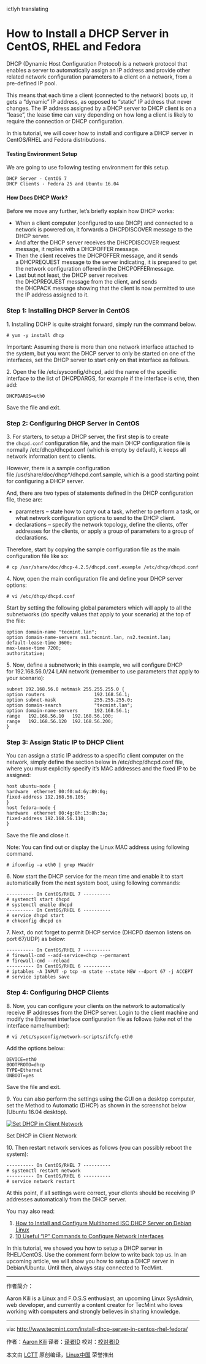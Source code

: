 ictlyh translating

How to Install a DHCP Server in CentOS, RHEL and Fedora
============================================================


DHCP (Dynamic Host Configuration Protocol) is a network protocol that enables a server to automatically assign an IP address and provide other related network configuration parameters to a client on a network, from a pre-defined IP pool.

This means that each time a client (connected to the network) boots up, it gets a “dynamic” IP address, as opposed to “static” IP address that never changes. The IP address assigned by a DHCP server to DHCP client is on a “lease”, the lease time can vary depending on how long a client is likely to require the connection or DHCP configuration.

In this tutorial, we will cover how to install and configure a DHCP server in CentOS/RHEL and Fedora distributions.

#### Testing Environment Setup

We are going to use following testing environment for this setup.

```
DHCP Server - CentOS 7 
DHCP Clients - Fedora 25 and Ubuntu 16.04
```

#### How Does DHCP Work?

Before we move any further, let’s briefly explain how DHCP works:

*   When a client computer (configured to use DHCP) and connected to a network is powered on, it forwards a DHCPDISCOVER message to the DHCP server.
*   And after the DHCP server receives the DHCPDISCOVER request message, it replies with a DHCPOFFER message.
*   Then the client receives the DHCPOFFER message, and it sends a DHCPREQUEST message to the server indicating, it is prepared to get the network configuration offered in the DHCPOFFERmessage.
*   Last but not least, the DHCP server receives the DHCPREQUEST message from the client, and sends the DHCPACK message showing that the client is now permitted to use the IP address assigned to it.

### Step 1: Installing DHCP Server in CentOS

1. Installing DCHP is quite straight forward, simply run the command below.

```
# yum -y install dhcp
```

Important: Assuming there is more than one network interface attached to the system, but you want the DHCP server to only be started on one of the interfaces, set the DHCP server to start only on that interface as follows.

2. Open the file /etc/sysconfig/dhcpd, add the name of the specific interface to the list of DHCPDARGS, for example if the interface is `eth0`, then add:

```
DHCPDARGS=eth0
```

Save the file and exit.

### Step 2: Configuring DHCP Server in CentOS

3. For starters, to setup a DHCP server, the first step is to create the `dhcpd.conf` configuration file, and the main DHCP configuration file is normally /etc/dhcp/dhcpd.conf (which is empty by default), it keeps all network information sent to clients.

However, there is a sample configuration file /usr/share/doc/dhcp*/dhcpd.conf.sample, which is a good starting point for configuring a DHCP server.

And, there are two types of statements defined in the DHCP configuration file, these are:

*   parameters – state how to carry out a task, whether to perform a task, or what network configuration options to send to the DHCP client.
*   declarations – specify the network topology, define the clients, offer addresses for the clients, or apply a group of parameters to a group of declarations.

Therefore, start by copying the sample configuration file as the main configuration file like so:

```
# cp /usr/share/doc/dhcp-4.2.5/dhcpd.conf.example /etc/dhcp/dhcpd.conf 
```

4. Now, open the main configuration file and define your DHCP server options:

```
# vi /etc/dhcp/dhcpd.conf 
```

Start by setting the following global parameters which will apply to all the subnetworks (do specify values that apply to your scenario) at the top of the file:

```
option domain-name "tecmint.lan";
option domain-name-servers ns1.tecmint.lan, ns2.tecmint.lan;
default-lease-time 3600; 
max-lease-time 7200;
authoritative;
```

5. Now, define a subnetwork; in this example, we will configure DHCP for 192.168.56.0/24 LAN network (remember to use parameters that apply to your scenario):

```
subnet 192.168.56.0 netmask 255.255.255.0 {
option routers                  192.168.56.1;
option subnet-mask              255.255.255.0;
option domain-search            "tecmint.lan";
option domain-name-servers      192.168.56.1;
range   192.168.56.10   192.168.56.100;
range   192.168.56.120  192.168.56.200;
}
```

### Step 3: Assign Static IP to DHCP Client

You can assign a static IP address to a specific client computer on the network, simply define the section below in /etc/dhcp/dhcpd.conf file, where you must explicitly specify it’s MAC addresses and the fixed IP to be assigned:

```
host ubuntu-node {
hardware  ethernet 00:f0:m4:6y:89:0g;
fixed-address 192.168.56.105;
}
host fedora-node {
hardware  ethernet 00:4g:8h:13:8h:3a;
fixed-address 192.168.56.110;
}
```

Save the file and close it.

Note: You can find out or display the Linux MAC address using following command.

```
# ifconfig -a eth0 | grep HWaddr
```

6. Now start the DHCP service for the mean time and enable it to start automatically from the next system boot, using following commands:

```
---------- On CentOS/RHEL 7 ---------- 
# systemctl start dhcpd
# systemctl enable dhcpd
---------- On CentOS/RHEL 6 ----------
# service dhcpd start
# chkconfig dhcpd on
```

7. Next, do not forget to permit DHCP service (DHCPD daemon listens on port 67/UDP) as below:

```
---------- On CentOS/RHEL 7 ----------
# firewall-cmd --add-service=dhcp --permanent 
# firewall-cmd --reload 
---------- On CentOS/RHEL 6 ----------
# iptables -A INPUT -p tcp -m state --state NEW --dport 67 -j ACCEPT
# service iptables save
```

### Step 4: Configuring DHCP Clients

8. Now, you can configure your clients on the network to automatically receive IP addresses from the DHCP server. Login to the client machine and modify the Ethernet interface configuration file as follows (take not of the interface name/number):

```
# vi /etc/sysconfig/network-scripts/ifcfg-eth0
```

Add the options below:

```
DEVICE=eth0
BOOTPROTO=dhcp
TYPE=Ethernet
ONBOOT=yes
```

Save the file and exit.

9. You can also perform the settings using the GUI on a desktop computer, set the Method to Automatic (DHCP) as shown in the screenshot below (Ubuntu 16.04 desktop).

[
 ![Set DHCP in Client Network](http://www.tecmint.com/wp-content/uploads/2017/03/Set-DHCP-in-Client-Network.png) 
][3]

Set DHCP in Client Network

10. Then restart network services as follows (you can possibly reboot the system):

```
---------- On CentOS/RHEL 7 ----------
# systemctl restart network
---------- On CentOS/RHEL 6 ----------
# service network restart
```

At this point, if all settings were correct, your clients should be receiving IP addresses automatically from the DHCP server.

You may also read:

1.  [How to Install and Configure Multihomed ISC DHCP Server on Debian Linux][1]
2.  [10 Useful “IP” Commands to Configure Network Interfaces][2]

In this tutorial, we showed you how to setup a DHCP server in RHEL/CentOS. Use the comment form below to write back top us. In an upcoming article, we will show you how to setup a DHCP server in Debian/Ubuntu. Until then, always stay connected to TecMint.

--------------------------------------------------------------------------------

作者简介：

Aaron Kili is a Linux and F.O.S.S enthusiast, an upcoming Linux SysAdmin, web developer, and currently a content creator for TecMint who loves working with computers and strongly believes in sharing knowledge.

--------------------------------------------------------------------------------

via: http://www.tecmint.com/install-dhcp-server-in-centos-rhel-fedora/

作者：[Aaron Kili][a]
译者：[译者ID](https://github.com/译者ID)
校对：[校对者ID](https://github.com/校对者ID)

本文由 [LCTT](https://github.com/LCTT/TranslateProject) 原创编译，[Linux中国](https://linux.cn/) 荣誉推出

[a]:http://www.tecmint.com/author/aaronkili/
[1]:http://www.tecmint.com/install-and-configure-multihomed-isc-dhcp-server-on-debian-linux/
[2]:http://www.tecmint.com/ip-command-examples/
[3]:http://www.tecmint.com/wp-content/uploads/2017/03/Set-DHCP-in-Client-Network.png
[4]:http://www.tecmint.com/author/aaronkili/
[5]:http://www.tecmint.com/10-useful-free-linux-ebooks-for-newbies-and-administrators/
[6]:http://www.tecmint.com/free-linux-shell-scripting-books/
